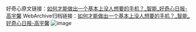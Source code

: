 好奇心原文链接：[如何才能做出一个基本上没人想要的手机？_智能_好奇心日报-高宇馨](https://www.qdaily.com/articles/5025.html)
WebArchive归档链接：[如何才能做出一个基本上没人想要的手机？_智能_好奇心日报-高宇馨](http://web.archive.org/web/20190623163655/https://www.qdaily.com/articles/5025.html)
![image](http://ww3.sinaimg.cn/large/007d5XDply1g3wcnkqd2dj30u034ye81)